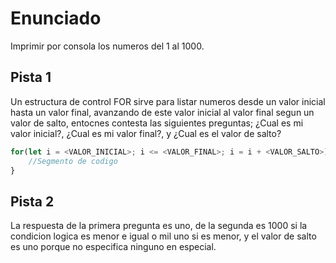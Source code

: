 # Enunciado

Imprimir por consola los numeros del 1 al 1000.

## Pista 1

Un estructura de control FOR sirve para listar numeros desde un valor inicial hasta un valor final, avanzando de este valor inicial al valor final segun un valor de salto, entocnes contesta las siguientes preguntas; ¿Cual es mi valor inicial?, ¿Cual es mi valor final?, y ¿Cual es el valor de salto? 

```javascript
for(let i = <VALOR_INICIAL>; i <= <VALOR_FINAL>; i = i + <VALOR_SALTO>){
    //Segmento de codigo
}
```


## Pista 2

La respuesta de la primera pregunta es uno, de la segunda es 1000 si la condicion logica es menor e igual o mil uno si es menor, y el valor de salto es uno porque no especifica ninguno en especial. 
